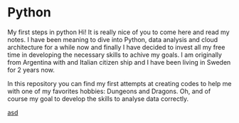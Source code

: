 # Python
My first steps in python
Hi! It is really nice of you to come here and read my notes.
I have been meaning to dive into Python, data analysis and cloud architecture for a while now and finally I have decided to invest all my free time in developing the necessary skills to achive my goals.
I am originally from Argentina with and Italian citizen ship and I have been living in Sweden for 2 years now.

In this repository you can find my first attempts at creating codes to help me with one of my favorites hobbies: Dungeons and Dragons. Oh, and of course my goal to develop the skills to analyse data correctly.

[asd](https://github.com/Aff1nity/Python/blob/main/amazon_price_tracker.py)


